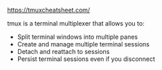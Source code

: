 https://tmuxcheatsheet.com/

tmux is a terminal multiplexer that allows you to:

- Split terminal windows into multiple panes
- Create and manage multiple terminal sessions
- Detach and reattach to sessions
- Persist terminal sessions even if you disconnect